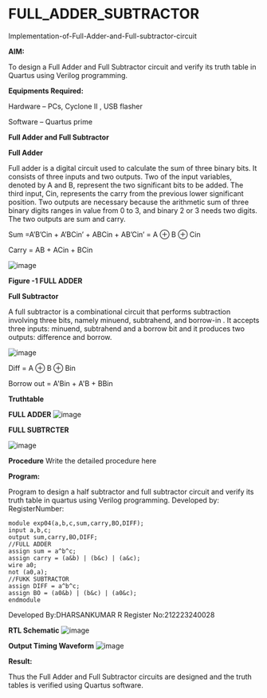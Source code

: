 # FULL_ADDER_SUBTRACTOR

Implementation-of-Full-Adder-and-Full-subtractor-circuit

**AIM:**

To design a Full Adder and Full Subtractor circuit and verify its truth table in Quartus using Verilog programming.

**Equipments Required:**

Hardware – PCs, Cyclone II , USB flasher

Software – Quartus prime

**Full Adder and Full Subtractor**

**Full Adder**

Full adder is a digital circuit used to calculate the sum of three binary bits. It consists of three inputs and two outputs. Two of the input variables, denoted by A and B, represent the two significant bits to be added. The third input, Cin, represents the carry from the previous lower significant position. Two outputs are necessary because the arithmetic sum of three binary digits ranges in value from 0 to 3, and binary 2 or 3 needs two digits. The two outputs are sum and carry.

Sum =A’B’Cin + A’BCin’ + ABCin + AB’Cin’ = A ⊕ B ⊕ Cin 

Carry = AB + ACin + BCin

![image](https://github.com/naavaneetha/FULL_ADDER_SUBTRACTOR/assets/154305477/0f30ba51-5ffb-4198-845f-18e054f675e7)

**Figure -1 FULL ADDER**

**Full Subtractor**

A full subtractor is a combinational circuit that performs subtraction involving three bits, namely minuend, subtrahend, and borrow-in . It accepts three inputs: minuend, subtrahend and a borrow bit and it produces two outputs: difference and borrow.

![image](https://github.com/naavaneetha/FULL_ADDER_SUBTRACTOR/assets/154305477/02b24f51-ab51-4304-9ad6-7b81ffc1ead5)

Diff = A ⊕ B ⊕ Bin 

Borrow out = A'Bin + A'B + BBin

**Truthtable**

**FULL ADDER**
![image](https://github.com/DHARSAN23014208/FULL_ADDER_SUBTRACTOR/assets/149365413/c3c47512-c10c-4b5a-b186-576d04e7cdb2)

**FULL SUBTRCTER**

![image](https://github.com/DHARSAN23014208/FULL_ADDER_SUBTRACTOR/assets/149365413/38e1b281-b41e-4567-b1a4-9b3bf71f71a3)

**Procedure**
Write the detailed procedure here

**Program:**

 Program to design a half subtractor and full subtractor circuit and verify its truth table in quartus using Verilog programming. Developed by: RegisterNumber:
~~~
module exp04(a,b,c,sum,carry,BO,DIFF);
input a,b,c;
output sum,carry,BO,DIFF;
//FULL ADDER
assign sum = a^b^c;
assign carry = (a&b) | (b&c) | (a&c);
wire a0;
not (a0,a);
//FUKK SUBTRACTOR
assign DIFF = a^b^c;
assign BO = (a0&b) | (b&c) | (a0&c);
endmodule
~~~
Developed By:DHARSANKUMAR R
Register No:212223240028

**RTL Schematic**
![image](https://github.com/DHARSAN23014208/FULL_ADDER_SUBTRACTOR/assets/149365413/1460a9c9-f55f-4892-b150-684e8de9256c)


**Output Timing Waveform**
![image](https://github.com/DHARSAN23014208/FULL_ADDER_SUBTRACTOR/assets/149365413/de0f2db7-a7dc-46ee-8445-9298159ea40c)


**Result:**

Thus the Full Adder and Full Subtractor circuits are designed and the truth tables is verified using Quartus software.



